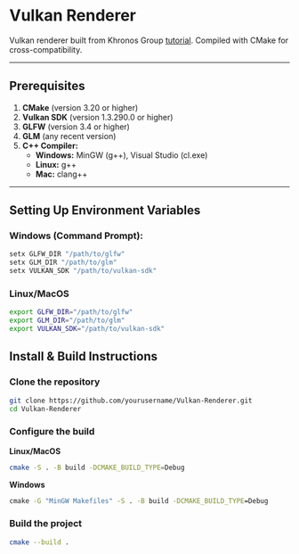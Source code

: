 # Vulkan Renderer
Vulkan renderer built from Khronos Group [tutorial](https://vulkan-tutorial.com/). Compiled with CMake for cross-compatibility.

---

## Prerequisites

1. **CMake** (version 3.20 or higher)
3. **Vulkan SDK** (version 1.3.290.0 or higher)
4. **GLFW** (version 3.4 or higher)
5. **GLM** (any recent version)
6. **C++ Compiler:**
   - **Windows:** MinGW (g++), Visual Studio (cl.exe)
   - **Linux:** g++
   - **Mac:** clang++

---

## Setting Up Environment Variables

### Windows (Command Prompt):
```cmd
setx GLFW_DIR "/path/to/glfw"
setx GLM_DIR "/path/to/glm"
setx VULKAN_SDK "/path/to/vulkan-sdk"
```

### Linux/MacOS
```bash
export GLFW_DIR="/path/to/glfw"
export GLM_DIR="/path/to/glm"
export VULKAN_SDK="/path/to/vulkan-sdk"
```

## Install & Build Instructions

### Clone the repository
```bash
git clone https://github.com/yourusername/Vulkan-Renderer.git
cd Vulkan-Renderer
```

### Configure the build
**Linux/MacOS**
```bash
cmake -S . -B build -DCMAKE_BUILD_TYPE=Debug
```

**Windows**
```cmd
cmake -G "MinGW Makefiles" -S . -B build -DCMAKE_BUILD_TYPE=Debug
```

### Build the project
```bash
cmake --build .
```